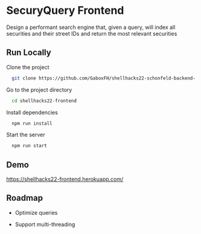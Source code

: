 
# SecuryQuery Frontend

Design a performant search engine that, given a query, will index all securities and their street IDs and return the most relevant securities


## Run Locally

Clone the project

```bash
  git clone https://github.com/GaboxFH/shellhacks22-schonfeld-backend-
```

Go to the project directory

```bash
  cd shellhacks22-frontend
```

Install dependencies

```bash
  npm run install
```

Start the server

```bash
  npm run start
```


## Demo

https://shellhacks22-frontend.herokuapp.com/

## Roadmap

- Optimize queries

- Support multi-threading

